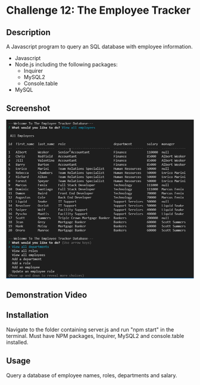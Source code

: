 # Challenge 12: The Employee Tracker

## Description
A Javascript program to query an SQL database with employee information.

* Javascript
* Node.js including the following packages:
  * Inquirer
  * MySQL2
  * Console.table
* MySQL

## Screenshot
<img src="./images/the-employee-tracker-screenshot.jpg" alt="Screenshot of the Employee Tracker"></img>

## Demonstration Video
                      
## Installation
Navigate to the folder containing server.js and run "npm start" in the terminal. Must have NPM packages, Inquirer, MySQL2 and console.table installed.

## Usage
Query a database of employee names, roles, departments and salary.



